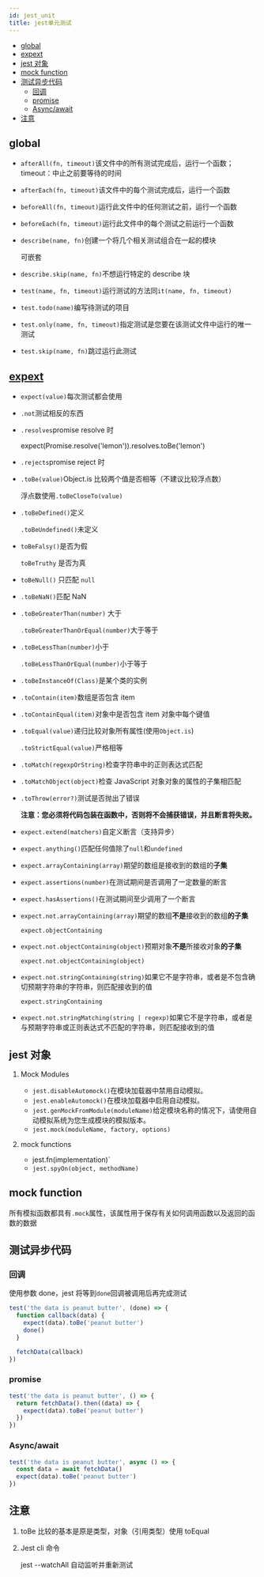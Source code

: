 ```yaml
---
id: jest_unit
title: jest单元测试
---
```


<!-- START doctoc generated TOC please keep comment here to allow auto update -->
<!-- DON'T EDIT THIS SECTION, INSTEAD RE-RUN doctoc TO UPDATE -->

- [global](#global)
- [expext](#expext)
- [jest 对象](#jest-%E5%AF%B9%E8%B1%A1)
- [mock function](#mock-function)
- [测试异步代码](#%E6%B5%8B%E8%AF%95%E5%BC%82%E6%AD%A5%E4%BB%A3%E7%A0%81)
  - [回调](#%E5%9B%9E%E8%B0%83)
  - [promise](#promise)
  - [Async/await](#asyncawait)
- [注意](#%E6%B3%A8%E6%84%8F)

<!-- END doctoc generated TOC please keep comment here to allow auto update -->

## global

- `afterAll(fn, timeout)`该文件中的所有测试完成后，运行一个函数；timeout：中止之前要等待的时间

- `afterEach(fn, timeout)`该文件中的每个测试完成后，运行一个函数

- `beforeAll(fn, timeout)`运行此文件中的任何测试之前，运行一个函数

- `beforeEach(fn, timeout)`运行此文件中的每个测试之前运行一个函数

- `describe(name, fn)`创建一个将几个相关测试组合在一起的模块

  可嵌套

- `describe.skip(name, fn)`不想运行特定的 describe 块

- `test(name, fn, timeout)`运行测试的方法同`it(name, fn, timeout)`

- `test.todo(name)`编写待测试的项目

- `test.only(name, fn, timeout)`指定测试是您要在该测试文件中运行的唯一测试

- `test.skip(name, fn)`跳过运行此测试

## [expext](https://jestjs.io/docs/en/expect)

- `expect(value)`每次测试都会使用

- `.not`测试相反的东西

- `.resolves`promise resolve 时

  expect(Promise.resolve('lemon')).resolves.toBe('lemon')

- `.rejects`promise reject 时

- `.toBe(value)`Object.is 比较两个值是否相等（不建议比较浮点数）

  浮点数使用`.toBeCloseTo(value)`

- `.toBeDefined()`定义

  `.toBeUndefined()`未定义

- `toBeFalsy()`是否为假

  `toBeTruthy` 是否为真

- `toBeNull()` 只匹配 `null`

- `.toBeNaN()`匹配 NaN

- `.toBeGreaterThan(number)` 大于

  `.toBeGreaterThanOrEqual(number)`大于等于

- `.toBeLessThan(number)`小于

  `.toBeLessThanOrEqual(number)`小于等于

- `.toBeInstanceOf(Class)`是某个类的实例

- `.toContain(item)`数组是否包含 item

- `.toContainEqual(item)`对象中是否包含 item 对象中每个键值

- `.toEqual(value)`递归比较对象所有属性(使用`Object.is`)

  `.toStrictEqual(value)`严格相等

- `.toMatch(regexpOrString)`检查字符串中的正则表达式匹配

- `.toMatchObject(object)`检查 JavaScript 对象对象的属性的子集相匹配

- `.toThrow(error?)`测试是否抛出了错误

  **注意：您必须将代码包装在函数中，否则将不会捕获错误，并且断言将失败。**

- `expect.extend(matchers)`自定义断言（支持异步）

- `expect.anything()`匹配任何值除了`null`和`undefined`

- `expect.arrayContaining(array)`期望的数组是接收到的数组的**子集**

- `expect.assertions(number)`在测试期间是否调用了一定数量的断言

- `expect.hasAssertions()`在测试期间至少调用了一个断言

- `expect.not.arrayContaining(array)`期望的数组**不是**接收到的数组**的子集**

  `expect.objectContaining`

- `expect.not.objectContaining(object)`预期对象**不是**所接收对象**的子集**

  `expect.not.objectContaining(object)`

- `expect.not.stringContaining(string)`如果它不是字符串，或者是不包含确切预期字符串的字符串，则匹配接收到的值

  `expect.stringContaining`

- `expect.not.stringMatching(string | regexp)`如果它不是字符串，或者是与预期字符串或正则表达式不匹配的字符串，则匹配接收到的值

## jest 对象

1. Mock Modules

   - `jest.disableAutomock()`在模块加载器中禁用自动模拟。
   - `jest.enableAutomock()`在模块加载器中启用自动模拟。
   - `jest.genMockFromModule(moduleName)`给定模块名称的情况下，请使用自动模拟系统为您生成模块的模拟版本。
   - `jest.mock(moduleName, factory, options)`

2. mock functions

   - jest.fn(implementation)`

   * `jest.spyOn(object, methodName)`

## mock function

所有模拟函数都具有`.mock`属性，该属性用于保存有关如何调用函数以及返回的函数的数据

## 测试异步代码

### 回调

使用参数 done，jest 将等到`done`回调被调用后再完成测试

```js
test('the data is peanut butter', (done) => {
  function callback(data) {
    expect(data).toBe('peanut butter')
    done()
  }

  fetchData(callback)
})
```

### promise

```js
test('the data is peanut butter', () => {
  return fetchData().then((data) => {
    expect(data).toBe('peanut butter')
  })
})
```

### Async/await

```js
test('the data is peanut butter', async () => {
  const data = await fetchData()
  expect(data).toBe('peanut butter')
})
```

## 注意

1. toBe 比较的基本是原是类型，对象（引用类型）使用 toEqual

2. Jest cli 命令

   jest --watchAll 自动监听并重新测试
